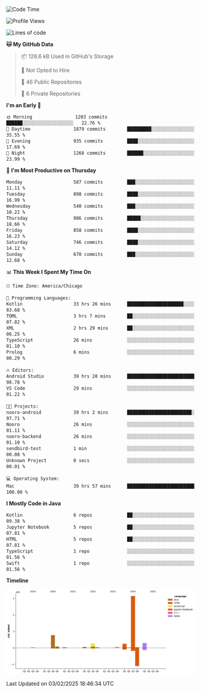 <!--START_SECTION:waka-->
![Code Time](http://img.shields.io/badge/Code%20Time-933%20hrs%2017%20mins-blue)

![Profile Views](http://img.shields.io/badge/Profile%20Views-15-blue)

![Lines of code](https://img.shields.io/badge/From%20Hello%20World%20I%27ve%20Written-5.1%20million%20lines%20of%20code-blue)

**🐱 My GitHub Data** 

> 📦 128.6 kB Used in GitHub's Storage 
 > 
> 🚫 Not Opted to Hire
 > 
> 📜 46 Public Repositories 
 > 
> 🔑 6 Private Repositories 
 > 
**I'm an Early 🐤** 

```text
🌞 Morning                1203 commits        ██████░░░░░░░░░░░░░░░░░░░   22.76 % 
🌆 Daytime                1879 commits        █████████░░░░░░░░░░░░░░░░   35.55 % 
🌃 Evening                935 commits         ████░░░░░░░░░░░░░░░░░░░░░   17.69 % 
🌙 Night                  1268 commits        ██████░░░░░░░░░░░░░░░░░░░   23.99 % 
```
📅 **I'm Most Productive on Thursday** 

```text
Monday                   587 commits         ███░░░░░░░░░░░░░░░░░░░░░░   11.11 % 
Tuesday                  898 commits         ████░░░░░░░░░░░░░░░░░░░░░   16.99 % 
Wednesday                540 commits         ███░░░░░░░░░░░░░░░░░░░░░░   10.22 % 
Thursday                 986 commits         █████░░░░░░░░░░░░░░░░░░░░   18.66 % 
Friday                   858 commits         ████░░░░░░░░░░░░░░░░░░░░░   16.23 % 
Saturday                 746 commits         ████░░░░░░░░░░░░░░░░░░░░░   14.12 % 
Sunday                   670 commits         ███░░░░░░░░░░░░░░░░░░░░░░   12.68 % 
```


📊 **This Week I Spent My Time On** 

```text
🕑︎ Time Zone: America/Chicago

💬 Programming Languages: 
Kotlin                   33 hrs 26 mins      █████████████████████░░░░   83.68 % 
TOML                     3 hrs 7 mins        ██░░░░░░░░░░░░░░░░░░░░░░░   07.82 % 
XML                      2 hrs 29 mins       ██░░░░░░░░░░░░░░░░░░░░░░░   06.25 % 
TypeScript               26 mins             ░░░░░░░░░░░░░░░░░░░░░░░░░   01.10 % 
Prolog                   6 mins              ░░░░░░░░░░░░░░░░░░░░░░░░░   00.29 % 

🔥 Editors: 
Android Studio           39 hrs 28 mins      █████████████████████████   98.78 % 
VS Code                  29 mins             ░░░░░░░░░░░░░░░░░░░░░░░░░   01.22 % 

🐱‍💻 Projects: 
nooro-android            39 hrs 2 mins       ████████████████████████░   97.71 % 
Nooro                    26 mins             ░░░░░░░░░░░░░░░░░░░░░░░░░   01.11 % 
nooro-backend            26 mins             ░░░░░░░░░░░░░░░░░░░░░░░░░   01.10 % 
sendbird-test            1 min               ░░░░░░░░░░░░░░░░░░░░░░░░░   00.08 % 
Unknown Project          0 secs              ░░░░░░░░░░░░░░░░░░░░░░░░░   00.01 % 

💻 Operating System: 
Mac                      39 hrs 57 mins      █████████████████████████   100.00 % 
```

**I Mostly Code in Java** 

```text
Kotlin                   6 repos             ██░░░░░░░░░░░░░░░░░░░░░░░   09.38 % 
Jupyter Notebook         5 repos             ██░░░░░░░░░░░░░░░░░░░░░░░   07.81 % 
HTML                     5 repos             ██░░░░░░░░░░░░░░░░░░░░░░░   07.81 % 
TypeScript               1 repo              ░░░░░░░░░░░░░░░░░░░░░░░░░   01.56 % 
Swift                    1 repo              ░░░░░░░░░░░░░░░░░░░░░░░░░   01.56 % 
```



**Timeline**

![Lines of Code chart](https://raw.githubusercontent.com/phanijsp/phanijsp/main/assets/bar_graph.png)


 Last Updated on 03/02/2025 18:46:34 UTC
<!--END_SECTION:waka-->
